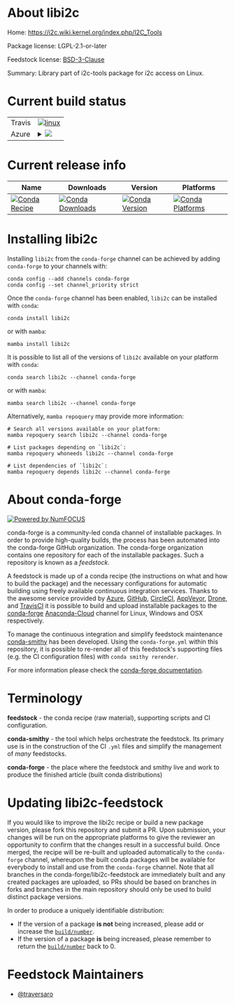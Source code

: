 About libi2c
============

Home: https://i2c.wiki.kernel.org/index.php/I2C_Tools

Package license: LGPL-2.1-or-later

Feedstock license: [BSD-3-Clause](https://github.com/conda-forge/libi2c-feedstock/blob/main/LICENSE.txt)

Summary: Library part of i2c-tools package for i2c access on Linux.

Current build status
====================


<table><tr>
    <td>Travis</td>
    <td>
      <a href="https://app.travis-ci.com/conda-forge/libi2c-feedstock">
        <img alt="linux" src="https://img.shields.io/travis/com/conda-forge/libi2c-feedstock/main.svg?label=Linux">
      </a>
    </td>
  </tr>
    
  <tr>
    <td>Azure</td>
    <td>
      <details>
        <summary>
          <a href="https://dev.azure.com/conda-forge/feedstock-builds/_build/latest?definitionId=15094&branchName=main">
            <img src="https://dev.azure.com/conda-forge/feedstock-builds/_apis/build/status/libi2c-feedstock?branchName=main">
          </a>
        </summary>
        <table>
          <thead><tr><th>Variant</th><th>Status</th></tr></thead>
          <tbody><tr>
              <td>linux_64</td>
              <td>
                <a href="https://dev.azure.com/conda-forge/feedstock-builds/_build/latest?definitionId=15094&branchName=main">
                  <img src="https://dev.azure.com/conda-forge/feedstock-builds/_apis/build/status/libi2c-feedstock?branchName=main&jobName=linux&configuration=linux%20linux_64_" alt="variant">
                </a>
              </td>
            </tr><tr>
              <td>linux_aarch64</td>
              <td>
                <a href="https://dev.azure.com/conda-forge/feedstock-builds/_build/latest?definitionId=15094&branchName=main">
                  <img src="https://dev.azure.com/conda-forge/feedstock-builds/_apis/build/status/libi2c-feedstock?branchName=main&jobName=linux&configuration=linux%20linux_aarch64_" alt="variant">
                </a>
              </td>
            </tr><tr>
              <td>linux_ppc64le</td>
              <td>
                <a href="https://dev.azure.com/conda-forge/feedstock-builds/_build/latest?definitionId=15094&branchName=main">
                  <img src="https://dev.azure.com/conda-forge/feedstock-builds/_apis/build/status/libi2c-feedstock?branchName=main&jobName=linux&configuration=linux%20linux_ppc64le_" alt="variant">
                </a>
              </td>
            </tr>
          </tbody>
        </table>
      </details>
    </td>
  </tr>
</table>

Current release info
====================

| Name | Downloads | Version | Platforms |
| --- | --- | --- | --- |
| [![Conda Recipe](https://img.shields.io/badge/recipe-libi2c-green.svg)](https://anaconda.org/conda-forge/libi2c) | [![Conda Downloads](https://img.shields.io/conda/dn/conda-forge/libi2c.svg)](https://anaconda.org/conda-forge/libi2c) | [![Conda Version](https://img.shields.io/conda/vn/conda-forge/libi2c.svg)](https://anaconda.org/conda-forge/libi2c) | [![Conda Platforms](https://img.shields.io/conda/pn/conda-forge/libi2c.svg)](https://anaconda.org/conda-forge/libi2c) |

Installing libi2c
=================

Installing `libi2c` from the `conda-forge` channel can be achieved by adding `conda-forge` to your channels with:

```
conda config --add channels conda-forge
conda config --set channel_priority strict
```

Once the `conda-forge` channel has been enabled, `libi2c` can be installed with `conda`:

```
conda install libi2c
```

or with `mamba`:

```
mamba install libi2c
```

It is possible to list all of the versions of `libi2c` available on your platform with `conda`:

```
conda search libi2c --channel conda-forge
```

or with `mamba`:

```
mamba search libi2c --channel conda-forge
```

Alternatively, `mamba repoquery` may provide more information:

```
# Search all versions available on your platform:
mamba repoquery search libi2c --channel conda-forge

# List packages depending on `libi2c`:
mamba repoquery whoneeds libi2c --channel conda-forge

# List dependencies of `libi2c`:
mamba repoquery depends libi2c --channel conda-forge
```


About conda-forge
=================

[![Powered by
NumFOCUS](https://img.shields.io/badge/powered%20by-NumFOCUS-orange.svg?style=flat&colorA=E1523D&colorB=007D8A)](https://numfocus.org)

conda-forge is a community-led conda channel of installable packages.
In order to provide high-quality builds, the process has been automated into the
conda-forge GitHub organization. The conda-forge organization contains one repository
for each of the installable packages. Such a repository is known as a *feedstock*.

A feedstock is made up of a conda recipe (the instructions on what and how to build
the package) and the necessary configurations for automatic building using freely
available continuous integration services. Thanks to the awesome service provided by
[Azure](https://azure.microsoft.com/en-us/services/devops/), [GitHub](https://github.com/),
[CircleCI](https://circleci.com/), [AppVeyor](https://www.appveyor.com/),
[Drone](https://cloud.drone.io/welcome), and [TravisCI](https://travis-ci.com/)
it is possible to build and upload installable packages to the
[conda-forge](https://anaconda.org/conda-forge) [Anaconda-Cloud](https://anaconda.org/)
channel for Linux, Windows and OSX respectively.

To manage the continuous integration and simplify feedstock maintenance
[conda-smithy](https://github.com/conda-forge/conda-smithy) has been developed.
Using the ``conda-forge.yml`` within this repository, it is possible to re-render all of
this feedstock's supporting files (e.g. the CI configuration files) with ``conda smithy rerender``.

For more information please check the [conda-forge documentation](https://conda-forge.org/docs/).

Terminology
===========

**feedstock** - the conda recipe (raw material), supporting scripts and CI configuration.

**conda-smithy** - the tool which helps orchestrate the feedstock.
                   Its primary use is in the construction of the CI ``.yml`` files
                   and simplify the management of *many* feedstocks.

**conda-forge** - the place where the feedstock and smithy live and work to
                  produce the finished article (built conda distributions)


Updating libi2c-feedstock
=========================

If you would like to improve the libi2c recipe or build a new
package version, please fork this repository and submit a PR. Upon submission,
your changes will be run on the appropriate platforms to give the reviewer an
opportunity to confirm that the changes result in a successful build. Once
merged, the recipe will be re-built and uploaded automatically to the
`conda-forge` channel, whereupon the built conda packages will be available for
everybody to install and use from the `conda-forge` channel.
Note that all branches in the conda-forge/libi2c-feedstock are
immediately built and any created packages are uploaded, so PRs should be based
on branches in forks and branches in the main repository should only be used to
build distinct package versions.

In order to produce a uniquely identifiable distribution:
 * If the version of a package **is not** being increased, please add or increase
   the [``build/number``](https://docs.conda.io/projects/conda-build/en/latest/resources/define-metadata.html#build-number-and-string).
 * If the version of a package **is** being increased, please remember to return
   the [``build/number``](https://docs.conda.io/projects/conda-build/en/latest/resources/define-metadata.html#build-number-and-string)
   back to 0.

Feedstock Maintainers
=====================

* [@traversaro](https://github.com/traversaro/)

